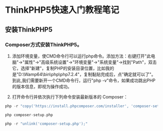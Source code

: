 # ThinkPHP5快速入门教程笔记

## 安装ThinkPHP5

### Composer方式安装ThinkPHP5。

1. 添加环境变量，使CMD命令行可以运行php命令。添加方法：右键打开"此电脑"->"属性"->"高级系统设置"->"环境变量"->"系统变量"->找到"Path"，双击它，选择"新建"，复制PHP的安装目录位置，比如我的是"D:\Wamp64\bin\php\php7.2.4"，复制黏贴完成后，点"确定就可以了"。到此,我们需要新开一个CMD命令行，运行"php -v"命令，如果成功跳出PHP的版本信息，即视为操作成功。

2. 打开命令行并依次执行下列命令安装最新版本的 Composer：
```php
php -r "copy('https://install.phpcomposer.com/installer', 'composer-setup.php');"
```
```php
php composer-setup.php
```
```php
php -r "unlink('composer-setup.php');"
```
